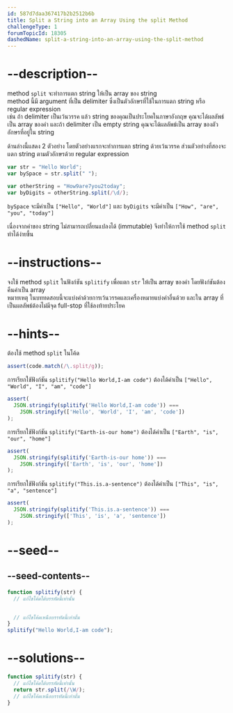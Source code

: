 ```yaml
---
id: 587d7daa367417b2b2512b6b
title: Split a String into an Array Using the split Method
challengeType: 1
forumTopicId: 18305
dashedName: split-a-string-into-an-array-using-the-split-method
---
```


# --description--

method `split` จะทำการแตก string ให้เป็น array ของ string  
method นี้มี argument ที่เป็น delimiter ซึ่งเป็นตัวอักษรที่ใช้ในการแตก string หรือ regular expression  
เช่น ถ้า delimiter เป็นเว้นวรรค แล้ว string ของคุณเป็นประโยคในภาษาอังกฤษ คุณจะได้ผลลัพธ์เป็น array ของคำ และถ้า delimiter เป็น empty string คุณจะได้ผลลัพธ์เป็น array ของตัวอักษรที่อยู่ใน string

ด้านล่างนี้แสดง 2 ตัวอย่าง โดยตัวอย่างแรกจะทำการแตก string ด้วยเว้นวรรค ส่วนตัวอย่างที่สองจะแตก string ตามตัวอักษรด้วย regular expression

```js
var str = "Hello World";
var bySpace = str.split(" ");

var otherString = "How9are7you2today";
var byDigits = otherString.split(/\d/);
```

`bySpace` จะมีค่าเป็น `["Hello", "World"]` และ `byDigits` จะมีค่าเป็น `["How", "are", "you", "today"]`

เนื่องจากค่าของ string ไม่สามารถเปลี่ยนแปลงได้ (immutable) จึงทำให้การใช้ method `split` ทำได้ง่ายขึ้น

# --instructions--

จงใช้ method `split` ในฟังก์ชัน `splitify` เพื่อแตก `str` ให้เป็น array ของคำ โดยฟังก์ชันต้องคืนค่าเป็น array  
หมายเหตุ ในบททดสอบนี้จะแบ่งคำด้วยการเว้นวรรคและเครื่องหมายแบ่งคำอื่นด้วย และใน array ที่เป็นผลลัพธ์ต้องไม่มีจุด full-stop ที่ใช้ลงท้ายประโยค

# --hints--

ต้องใช้ method `split` ในโค้ด

```js
assert(code.match(/\.split/g));
```

การเรียกใช้ฟังก์ชัน `splitify("Hello World,I-am code")` ต้องได้ค่าเป็น `["Hello", "World", "I", "am", "code"]`

```js
assert(
  JSON.stringify(splitify('Hello World,I-am code')) ===
    JSON.stringify(['Hello', 'World', 'I', 'am', 'code'])
);
```

การเรียกใช้ฟังก์ชัน `splitify("Earth-is-our home")` ต้องได้ค่าเป็น `["Earth", "is", "our", "home"]`

```js
assert(
  JSON.stringify(splitify('Earth-is-our home')) ===
    JSON.stringify(['Earth', 'is', 'our', 'home'])
);
```

การเรียกใช้ฟังก์ชัน `splitify("This.is.a-sentence")` ต้องได้ค่าเป็น `["This", "is", "a", "sentence"]`

```js
assert(
  JSON.stringify(splitify('This.is.a-sentence')) ===
    JSON.stringify(['This', 'is', 'a', 'sentence'])
);
```

# --seed--

## --seed-contents--

```js
function splitify(str) {
  // แก้ไขโค้ดใต้บรรทัดนี้เท่านั้น


  // แก้ไขโค้ดเหนือบรรทัดนี้เท่านั้น
}
splitify("Hello World,I-am code");
```

# --solutions--

```js
function splitify(str) {
  // แก้ไขโค้ดใต้บรรทัดนี้เท่านั้น
  return str.split(/\W/);
  // แก้ไขโค้ดเหนือบรรทัดนี้เท่านั้น
}
```
